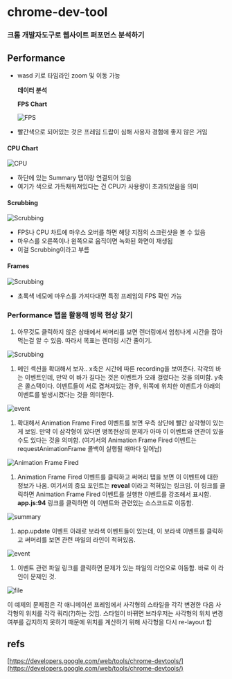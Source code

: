 # chrome-dev-tool

### 크롬 개발자도구로 웹사이트 퍼포먼스 분석하기

## Performance

* wasd 키로 타임라인 zoom 및 이동 가능

  **데이터 분석**

  **FPS Chart**

  ![FPS](https://developers.google.com/web/tools/chrome-devtools/evaluate-performance/imgs/fps-chart.svg?hl=ko)

* 빨간색으로 되어있는 것은 프레임 드랍이 심해 사용자 경험에 좋지 않은 거임

#### CPU Chart

![CPU](https://developers.google.com/web/tools/chrome-devtools/evaluate-performance/imgs/cpu-summary.svg?hl=ko)

* 하단에 있는 Summary 탭이랑 연결되어 있음
* 여기가 색으로 가득채워져있다는 건 CPU가 사용량이 초과되었음을 의미

#### Scrubbing

![Scrubbing](https://developers.google.com/web/tools/chrome-devtools/evaluate-performance/imgs/screenshot.png?hl=ko)

* FPS나 CPU 차트에 마우스 오버를 하면 해당 지점의 스크린샷을 볼 수 있음
* 마우스를 오른쪽이나 왼쪽으로 움직이면 녹화된 화면이 재생됨
* 이걸 Scrubbing이라고 부름

#### Frames

![Scrubbing](https://developers.google.com/web/tools/chrome-devtools/evaluate-performance/imgs/frame.png?hl=ko)

* 초록색 네모에 마우스를 가져다대면 특정 프레임의 FPS 확인 가능

### Performance 탭을 활용해 병목 현상 찾기

1. 아무것도 클릭하지 않은 상태에서 써머리를 보면 렌더링에서 엄청나게 시간을 잡아먹는걸 알 수 있음. 따라서 목표는 렌더링 시간 줄이기.

![Scrubbing](https://developers.google.com/web/tools/chrome-devtools/evaluate-performance/imgs/summary.svg?hl=ko)

1. 메인 섹션을 확대해서 보자.. x축은 시간에 따른 recording을 보여준다. 각각의 바는 이벤트인데, 만약 이 바가 길다는 것은 이벤트가 오래 걸렸다는 것을 의미함. y축은 콜스택이다. 이벤트들이 서로 겹쳐져있는 경우, 위쪽에 위치한 이벤트가 아래의 이벤트를 발생시켰다는 것을 의미한다.

![event](https://developers.google.com/web/tools/chrome-devtools/evaluate-performance/imgs/main.svg?hl=ko)

1. 확대해서 Animation Frame Fired 이벤트를 보면 우측 상단에 빨간 삼각형이 있는게 보임. 만약 이 삼각형이 있다면 병목현상의 문제가 아마 이 이벤트와 연관이 있을수도 있다는 것을 의미함. \(여기서의 Animation Frame Fired 이벤트는 requestAnimationFrame 콜백이 실행될 때마다 일어남\)

![Animation Frame Fired ](https://developers.google.com/web/tools/chrome-devtools/evaluate-performance/imgs/zoomed.png?hl=ko)

1. Animation Frame Fired 이벤트를 클릭하고 써머리 탭을 보면 이 이벤트에 대한 정보가 나옴. 여기서의 중요 포인트는 **reveal** 이라고 적혀있는 링크임. 이 링크를 클릭하면 Animation Frame Fired 이벤트를 실행한 이벤트를 강조해서 표시함. **app.js:94** 링크를 클릭하면 이 이벤트와 관련있는 소스코드로 이동함.

![summary](https://developers.google.com/web/tools/chrome-devtools/evaluate-performance/imgs/animation-frame-fired.png?hl=ko)

1. app.update 이벤트 아래로 보라색 이벤트들이 있는데, 이 보라색 이벤트를 클릭하고 써머리를 보면 관련 파일의 라인이 적혀있음.

![event](https://i.imgur.com/ILxri3L.png)

1. 이벤트 관련 파일 링크를 클릭하면 문제가 있는 파일의 라인으로 이동함. 바로 이 라인이 문제인 것.

![file](https://developers.google.com/web/tools/chrome-devtools/evaluate-performance/imgs/forced-layout-src.png?hl=ko)

이 예제의 문제점은 각 애니메이션 프레임에서 사각형의 스타일을 각각 변경한 다음 사각형의 위치를 각각 쿼리\(?\)하는 것임. 스타일이 바뀌면 브라우저는 사각형의 위치 변경 여부를 감지하지 못하기 때문에 위치를 계산하기 위해 사각형을 다시 re-layout 함

## refs

[https://developers.google.com/web/tools/chrome-devtools/](https://developers.google.com/web/tools/chrome-devtools/)

